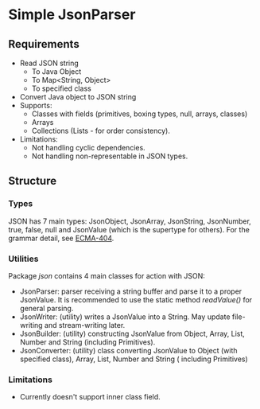 # Simple JsonParser

## Requirements

- Read JSON string
    - To Java Object
    - To Map<String, Object>
    - To specified class
- Convert Java object to JSON string
- Supports:
    - Classes with fields (primitives, boxing types, null, arrays, classes)
    - Arrays
    - Collections (Lists - for order consistency).
- Limitations:
    - Not handling cyclic dependencies.
    - Not handling non-representable in JSON types.

## Structure

### Types

JSON has 7 main types: JsonObject, JsonArray, JsonString, JsonNumber, true, false, null and JsonValue (which is the
supertype for others). For the grammar detail, see [ECMA-404](https://www.json.org/json-en.html).

### Utilities

Package _json_ contains 4 main classes for action with JSON:

- JsonParser: parser receiving a string buffer and parse it to a proper JsonValue. It is recommended to use the static
  method _readValue()_ for general parsing.
- JsonWriter: (utility) writes a JsonValue into a String. May update file-writing and stream-writing later.
- JsonBuilder: (utility) constructing JsonValue from Object, Array, List, Number and String (including Primitives).
- JsonConverter: (utility) class converting JsonValue to Object (with specified class), Array, List, Number and String (
  including Primitives)

### Limitations

- Currently doesn't support inner class field.
